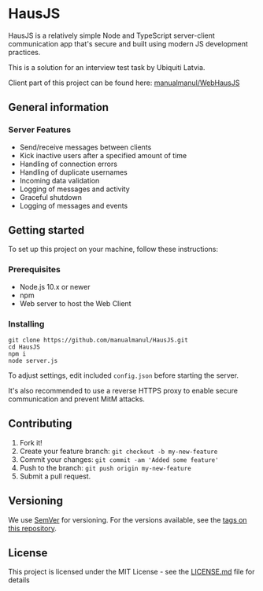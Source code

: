 # HausJS

HausJS is a relatively simple Node and TypeScript server-client communication app that's secure and built using modern JS development practices.

This is a solution for an interview test task by Ubiquiti Latvia.

Client part of this project can be found here: [manualmanul/WebHausJS](https://github.com/manualmanul/WebHausJS)

## General information

### Server Features

* Send/receive messages between clients
* Kick inactive users after a specified amount of time
* Handling of connection errors
* Handling of duplicate usernames
* Incoming data validation
* Logging of messages and activity
* Graceful shutdown
* Logging of messages and events

## Getting started

To set up this project on your machine, follow these instructions:

### Prerequisites

* Node.js 10.x or newer
* npm
* Web server to host the Web Client

### Installing

```shell
git clone https://github.com/manualmanul/HausJS.git
cd HausJS
npm i
node server.js
```

To adjust settings, edit included `config.json` before starting the server.

It's also recommended to use a reverse HTTPS proxy to enable secure communication and prevent MitM attacks.

## Contributing

1. Fork it!
2. Create your feature branch: `git checkout -b my-new-feature`
3. Commit your changes: `git commit -am 'Added some feature'`
4. Push to the branch: `git push origin my-new-feature`
5. Submit a pull request.

## Versioning

We use [SemVer](http://semver.org/) for versioning. For the versions available, see the [tags on this repository](https://github.com/your/project/tags).

## License

This project is licensed under the MIT License - see the [LICENSE.md](LICENSE.md) file for details
